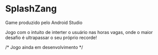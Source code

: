 # SplashZang
Game produzido pelo Android Studio

Jogo com o intuito de interter o usuário nas horas vagas, onde o maior desafio é ultrapassar o seu próprio recorde!

/* Jogo ainda em desenvolvimento */
